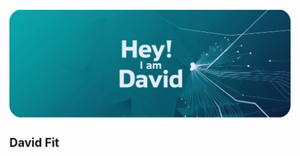 
![GitHub Banner](https://github.com/davidfit21/davidfit21/blob/main/GitHub%20Header%20(1).jpeg)

David Fit
---

